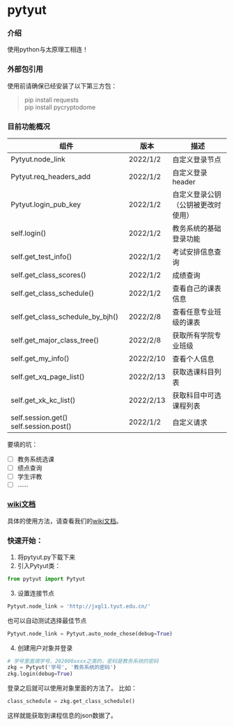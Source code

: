 # pytyut

### 介绍
使用python与太原理工相连！

### 外部包引用
使用前请确保已经安装了以下第三方包：
>pip install requests
><br>
> pip install pycryptodome

### 目前功能概况
| 组件                                     | 版本        | 描述                |
|----------------------------------------|-----------|-------------------|
| Pytyut.node_link                       | 2022/1/2  | 自定义登录节点           |
| Pytyut.req_headers_add                 | 2022/1/2  | 自定义登录header       |
| Pytyut.login_pub_key                   | 2022/1/2  | 自定义登录公钥（公钥被更改时使用） |
| self.login()                           | 2022/1/2  | 教务系统的基础登录功能       |
| self.get_test_info()                   | 2022/1/2  | 考试安排信息查询          |
| self.get_class_scores()                | 2022/1/2  | 成绩查询              |
| self.get_class_schedule()              | 2022/1/2  | 查看自己的课表信息         |
| self.get_class_schedule_by_bjh()       | 2022/2/8  | 查看任意专业班级的课表       |
| self.get_major_class_tree()            | 2022/2/8  | 获取所有学院专业班级        |
| self.get_my_info()                     | 2022/2/10 | 查看个人信息            |
| self.get_xq_page_list()                | 2022/2/13 | 获取选课科目列表          |
| self.get_xk_kc_list()                  | 2022/2/13 | 获取科目中可选课程列表       |
| self.session.get() self.session.post() | 2022/1/2  | 自定义请求             |

要填的坑：
- [ ] 教务系统选课
- [ ] 绩点查询
- [ ] 学生评教
- [ ] ……

### [wiki文档](https://gitee.com/jixiaob/pytyut/wikis/%E5%BC%80%E5%A7%8B/%E7%AE%80%E4%BB%8B)
具体的使用方法，请查看我们的[wiki文档](https://gitee.com/jixiaob/pytyut/wikis/%E5%BC%80%E5%A7%8B/%E7%AE%80%E4%BB%8B)。

### 快速开始：
1. 将pytyut.py下载下来
2. 引入Pytyut类：
```python
from pytyut import Pytyut
```
3. 设置连接节点
```python
Pytyut.node_link = 'http://jxgl1.tyut.edu.cn/'
```
也可以自动测试选择最佳节点
```python
Pytyut.node_link = Pytyut.auto_node_chose(debug=True)
```
4. 创建用户对象并登录
```python
# 学号里面填学号，202000xxxx之类的，密码是教务系统的密码
zkg = Pytyut('学号', '教务系统的密码')
zkg.login(debug=True)
```
登录之后就可以使用对象里面的方法了。
比如：
```python
class_schedule = zkg.get_class_schedule()
```
这样就能获取到课程信息的json数据了。


